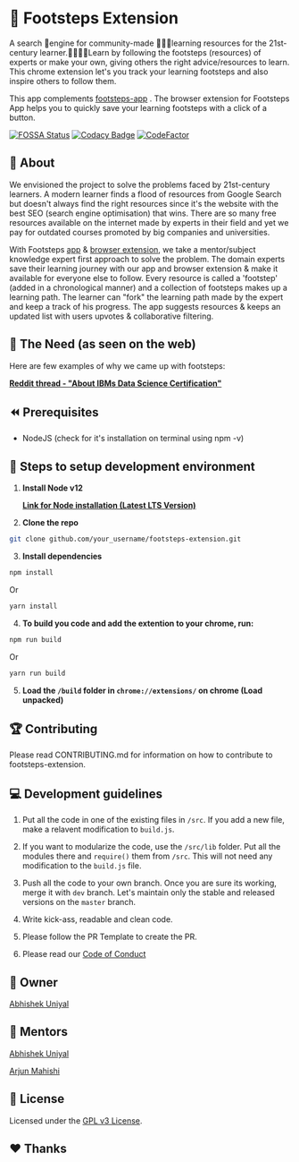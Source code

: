 # 👣 Footsteps Extension
A search 🔎engine for community-made 🧑‍🤝‍🧑learning resources for the 21st-century learner.👨‍💻👩‍💻Learn by following the footsteps (resources) of experts or make your own, giving others the right advice/resources to learn. This chrome extension let's you track your learning footsteps and also inspire others to follow them.

This app complements [footsteps-app](https://github.com/fnplus/footsteps-app) . The browser extension for Footsteps App helps you to quickly save your learning footsteps with a click of a button.

[![FOSSA Status](https://app.fossa.io/api/projects/git%2Bgithub.com%2Ffnplus%2Fproject-footsteps-chrome.svg?type=shield)](https://app.fossa.io/projects/git%2Bgithub.com%2Ffnplus%2Fproject-footsteps-chrome?ref=badge_shield)
[![Codacy Badge](https://api.codacy.com/project/badge/Grade/d4e157de374b4db4a5277592bd6f4d7e)](https://www.codacy.com/manual/fnplus/footsteps-extension?utm_source=github.com&amp;utm_medium=referral&amp;utm_content=fnplus/footsteps-extension&amp;utm_campaign=Badge_Grade)
[![CodeFactor](https://www.codefactor.io/repository/github/fnplus/footsteps-extension/badge)](https://www.codefactor.io/repository/github/fnplus/footsteps-extension)

## 🤷 About
We envisioned the project to solve the problems faced by 21st-century learners. A modern learner finds a flood of resources from Google Search but doesn't always find the right resources since it's the website with the best SEO (search engine optimisation) that wins. There are so many free resources available on the internet made by experts in their field and yet we pay for outdated courses promoted by big companies and universities.

With Footsteps [app](https://github.com/fnplus/footsteps-app) & [browser extension](https://github.com/fnplus/footsteps-extension), we take a mentor/subject knowledge expert first approach to solve the problem. The domain experts save their learning journey with our app and browser extension & make it available for everyone else to follow. Every resource is called a 'footstep' (added in a chronological manner) and a collection of footsteps makes up a learning path. The learner can "fork" the learning path made by the expert and keep a track of his progress. The app suggests resources & keeps an updated list with users upvotes & collaborative filtering.

## 🧐 The Need (as seen on the web)

Here are few examples of why we came up with footsteps:

[**Reddit thread - "About IBMs Data Science Certification"**](https://www.reddit.com/r/datascience/comments/eleuz9/about_ibms_data_science_certification/)

## ⏪ Prerequisites

* NodeJS (check for it's installation on terminal using npm -v)



## 🚀 Steps to setup development environment
 1. **Install Node v12**
 
    [**Link for Node installation (Latest LTS Version)**](https://nodejs.org/en/download/)


 2. **Clone the repo** 
 ```bash
 git clone github.com/your_username/footsteps-extension.git
 ```

 3. **Install dependencies**
 ```bash
 npm install
 ```
 Or
 ```bash
 yarn install
 ```
 
 4. **To build you code and add the extention to your chrome, run:**
 ```bash
 npm run build
 ```
 Or
 ```bash
 yarn run build
 ```

 5. **Load the `/build` folder in `chrome://extensions/` on chrome (Load unpacked)**

## 🏆 Contributing
Please read CONTRIBUTING.md for information on how to contribute to footsteps-extension.

## 💻 Development guidelines

 1. Put all the code in one of the existing files in `/src`. If you add a new file, make a relavent modification to `build.js`.

 2. If you want to modularize the code, use the `/src/lib` folder. Put all the modules there and `require()` them from `/src`. This will not need any modification to the `build.js` file.

 3. Push all the code to your own branch. Once you are sure its working, merge it with `dev` branch. Let's maintain only the stable and released versions on the `master` branch.

 4. Write kick-ass, readable and clean code.

 5. Please follow the PR Template to create the PR.

 6. Please read our [Code of Conduct](https://github.com/fnplus/footsteps-extension/blob/master/CODE_OF_CONDUCT.md)

## 👨 Owner

[Abhishek Uniyal](https://github.com/xlogix)

## 👬 Mentors

[Abhishek Uniyal](https://github.com/xlogix) 

[Arjun Mahishi](https://github.com/arjunmahishi) 

## 📜 License
Licensed under the [GPL v3 License](./LICENSE).

## ❤️ Thanks
